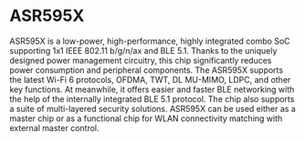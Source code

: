 # ASR595X

ASR595X is a low-power, high-performance, highly integrated combo SoC supporting 1x1 IEEE 802.11 b/g/n/ax and BLE 5.1. Thanks to the uniquely designed power management circuitry, this chip significantly reduces power consumption and peripheral components. The ASR595X supports the latest Wi-Fi 6 protocols, OFDMA, TWT, DL MU-MIMO, LDPC, and other key functions. At meanwhile, it offers easier and faster BLE networking with the help of the internally integrated BLE 5.1 protocol. The chip also supports a suite of multi-layered security solutions. ASR595X can be used either as a master chip or as a functional chip for WLAN connectivity matching with external master control.